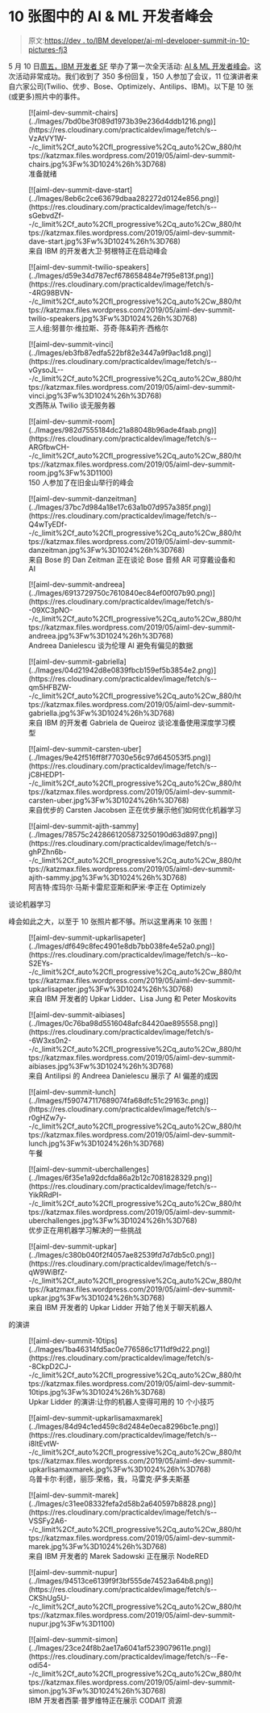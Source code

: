 # 10 张图中的 AI & ML 开发者峰会

> 原文:[https://dev . to/IBM developer/ai-ml-developer-summit-in-10-pictures-fj3](https://dev.to/ibmdeveloper/ai-ml-developer-summit-in-10-pictures-fj3)

5 月 10 日[周五，IBM 开发者 SF](https://www.meetup.com/IBM-Developer-SF-Bay-Area-Meetup/) 举办了第一次全天活动: [AI & ML 开发者峰会](https://aiml-developer-summit.splashthat.com/)。这次活动非常成功。我们收到了 350 多份回复，150 人参加了会议，11 位演讲者来自六家公司(Twilio、优步、Bose、Optimizely、Antilips、IBM)。以下是 10 张(或更多)照片中的事件。

<figure>[![aiml-dev-summit-chairs](../Images/7bd0be3f089d1973b39e236d4ddb1216.png)](https://res.cloudinary.com/practicaldev/image/fetch/s--VzAtVY1W--/c_limit%2Cf_auto%2Cfl_progressive%2Cq_auto%2Cw_880/https://katzmax.files.wordpress.com/2019/05/aiml-dev-summit-chairs.jpg%3Fw%3D1024%26h%3D768) 

<figcaption id="caption-attachment-10430">准备就绪</figcaption>

</figure>

<figure>[![aiml-dev-summit-dave-start](../Images/8eb6c2ce63679dbaa282272d0124e856.png)](https://res.cloudinary.com/practicaldev/image/fetch/s--sGebvdZf--/c_limit%2Cf_auto%2Cfl_progressive%2Cq_auto%2Cw_880/https://katzmax.files.wordpress.com/2019/05/aiml-dev-summit-dave-start.jpg%3Fw%3D1024%26h%3D768) 

<figcaption id="caption-attachment-10432">来自 IBM 的开发者大卫·努根特正在启动峰会</figcaption>

</figure>

<figure>[![aiml-dev-summit-twilio-speakers](../Images/d59e34d787ecf678658484e7f95e813f.png)](https://res.cloudinary.com/practicaldev/image/fetch/s--4RG98BVN--/c_limit%2Cf_auto%2Cfl_progressive%2Cq_auto%2Cw_880/https://katzmax.files.wordpress.com/2019/05/aiml-dev-summit-twilio-speakers.jpg%3Fw%3D1024%26h%3D768) 

<figcaption id="caption-attachment-10438">三人组:努普尔·维拉斯、芬奇·陈&莉齐·西格尔</figcaption>

</figure>

<figure>[![aiml-dev-summit-vinci](../Images/eb3fb87edfa522bf82e3447a9f9ac1d8.png)](https://res.cloudinary.com/practicaldev/image/fetch/s--vGysoJL---/c_limit%2Cf_auto%2Cfl_progressive%2Cq_auto%2Cw_880/https://katzmax.files.wordpress.com/2019/05/aiml-dev-summit-vinci.jpg%3Fw%3D1024%26h%3D768) 

<figcaption id="caption-attachment-10439">文西陈从 Twilio 谈无服务器</figcaption>

</figure>

<figure>[![aiml-dev-summit-room](../Images/982d7555184dc21a88048b96ade4faab.png)](https://res.cloudinary.com/practicaldev/image/fetch/s--ARGfbwCH--/c_limit%2Cf_auto%2Cfl_progressive%2Cq_auto%2Cw_880/https://katzmax.files.wordpress.com/2019/05/aiml-dev-summit-room.jpg%3Fw%3D1100) 

<figcaption id="caption-attachment-10437">150 人参加了在旧金山举行的峰会</figcaption>

</figure>

<figure>[![aiml-dev-summit-danzeitman](../Images/37bc7d984a18e17c63a1b07d957a385f.png)](https://res.cloudinary.com/practicaldev/image/fetch/s--Q4wTyEDf--/c_limit%2Cf_auto%2Cfl_progressive%2Cq_auto%2Cw_880/https://katzmax.files.wordpress.com/2019/05/aiml-dev-summit-danzeitman.jpg%3Fw%3D1024%26h%3D768) 

<figcaption id="caption-attachment-10433">来自 Bose 的 Dan Zeitman 正在谈论 Bose 音频 AR 可穿戴设备和 AI</figcaption>

</figure>

<figure>[![aiml-dev-summit-andreea](../Images/6913729750c7610840ec84ef00f07b90.png)](https://res.cloudinary.com/practicaldev/image/fetch/s--09XC3pNO--/c_limit%2Cf_auto%2Cfl_progressive%2Cq_auto%2Cw_880/https://katzmax.files.wordpress.com/2019/05/aiml-dev-summit-andreea.jpg%3Fw%3D1024%26h%3D768)

<figcaption id="caption-attachment-10435">Andreea Danielescu 谈为伦理 AI 避免有偏见的数据</figcaption>

</figure>

<figure>[![aiml-dev-summit-gabriella](../Images/04d21942d8e0839fbcb159ef5b3854e2.png)](https://res.cloudinary.com/practicaldev/image/fetch/s--qm5HFBZW--/c_limit%2Cf_auto%2Cfl_progressive%2Cq_auto%2Cw_880/https://katzmax.files.wordpress.com/2019/05/aiml-dev-summit-gabriella.jpg%3Fw%3D1024%26h%3D768) 

<figcaption id="caption-attachment-10440">来自 IBM 的开发者 Gabriela de Queiroz 谈论准备使用深度学习模型</figcaption>

</figure>

<figure>[![aiml-dev-summit-carsten-uber](../Images/9e42f516ff8f77030e56c97d645053f5.png)](https://res.cloudinary.com/practicaldev/image/fetch/s--jC8HEDP1--/c_limit%2Cf_auto%2Cfl_progressive%2Cq_auto%2Cw_880/https://katzmax.files.wordpress.com/2019/05/aiml-dev-summit-carsten-uber.jpg%3Fw%3D1024%26h%3D768) 

<figcaption id="caption-attachment-10434">来自优步的 Carsten Jacobsen 正在优步展示他们如何优化机器学习</figcaption>

</figure>

<figure>[![aiml-dev-summit-ajith-sammy](../Images/78575c2428661205873250190d63d897.png)](https://res.cloudinary.com/practicaldev/image/fetch/s--ghPZhn6b--/c_limit%2Cf_auto%2Cfl_progressive%2Cq_auto%2Cw_880/https://katzmax.files.wordpress.com/2019/05/aiml-dev-summit-ajith-sammy.jpg%3Fw%3D1024%26h%3D768) 

<figcaption id="caption-attachment-10441">阿吉特·库玛尔·马斯卡雷尼亚斯和萨米·李正在 Optimizely</figcaption>

</figure>

谈论机器学习

峰会如此之大，以至于 10 张照片都不够。所以这里再来 10 张图！

<figure>[![aiml-dev-summit-upkarlisapeter](../Images/df649c8fec4901e8db7bb038fe4e52a0.png)](https://res.cloudinary.com/practicaldev/image/fetch/s--ko-S2EYs--/c_limit%2Cf_auto%2Cfl_progressive%2Cq_auto%2Cw_880/https://katzmax.files.wordpress.com/2019/05/aiml-dev-summit-upkarlisapeter.jpg%3Fw%3D1024%26h%3D768) 

<figcaption id="caption-attachment-10431">来自 IBM 开发者的 Upkar Lidder、Lisa Jung 和 Peter Moskovits</figcaption>

</figure>

<figure>[![aiml-dev-summit-aibiases](../Images/0c76ba98d5516048afc84420ae895558.png)](https://res.cloudinary.com/practicaldev/image/fetch/s--6W3xs0n2--/c_limit%2Cf_auto%2Cfl_progressive%2Cq_auto%2Cw_880/https://katzmax.files.wordpress.com/2019/05/aiml-dev-summit-aibiases.jpg%3Fw%3D1024%26h%3D768) 

<figcaption id="caption-attachment-10444">来自 Antilipsi 的 Andreea Danielescu 展示了 AI 偏差的成因</figcaption>

</figure>

<figure>[![aiml-dev-summit-lunch](../Images/f590747117689074fa68dfc51c29163c.png)](https://res.cloudinary.com/practicaldev/image/fetch/s--r0gHZw7y--/c_limit%2Cf_auto%2Cfl_progressive%2Cq_auto%2Cw_880/https://katzmax.files.wordpress.com/2019/05/aiml-dev-summit-lunch.jpg%3Fw%3D1024%26h%3D768) 

<figcaption id="caption-attachment-10443">午餐</figcaption>

</figure>

<figure>[![aiml-dev-summit-uberchallenges](../Images/6f35e1a92dcfda86a2b12c7081828329.png)](https://res.cloudinary.com/practicaldev/image/fetch/s--YikRRdPI--/c_limit%2Cf_auto%2Cfl_progressive%2Cq_auto%2Cw_880/https://katzmax.files.wordpress.com/2019/05/aiml-dev-summit-uberchallenges.jpg%3Fw%3D1024%26h%3D768) 

<figcaption id="caption-attachment-10445">优步正在用机器学习解决的一些挑战</figcaption>

</figure>

<figure>[![aiml-dev-summit-upkar](../Images/c380b040f2f4057ae82539fd7d7db5c0.png)](https://res.cloudinary.com/practicaldev/image/fetch/s--qW9WiBfZ--/c_limit%2Cf_auto%2Cfl_progressive%2Cq_auto%2Cw_880/https://katzmax.files.wordpress.com/2019/05/aiml-dev-summit-upkar.jpg%3Fw%3D1024%26h%3D768) 

<figcaption id="caption-attachment-10450">来自 IBM 开发者的 Upkar Lidder 开始了他关于聊天机器人</figcaption>

</figure>

的演讲

<figure>[![aiml-dev-summit-10tips](../Images/1ba46314fd5ac0e776586c1711df9d22.png)](https://res.cloudinary.com/practicaldev/image/fetch/s--8CkpD2CJ--/c_limit%2Cf_auto%2Cfl_progressive%2Cq_auto%2Cw_880/https://katzmax.files.wordpress.com/2019/05/aiml-dev-summit-10tips.jpg%3Fw%3D1024%26h%3D768) 

<figcaption id="caption-attachment-10446">Upkar Lidder 的演讲:让你的机器人变得可用的 10 个小技巧</figcaption>

</figure>

<figure>[![aiml-dev-summit-upkarlisamaxmarek](../Images/84d94c1ed459c8d2484e0eca8296bc1e.png)](https://res.cloudinary.com/practicaldev/image/fetch/s--i8ItEvtW--/c_limit%2Cf_auto%2Cfl_progressive%2Cq_auto%2Cw_880/https://katzmax.files.wordpress.com/2019/05/aiml-dev-summit-upkarlisamaxmarek.jpg%3Fw%3D1024%26h%3D768) 

<figcaption id="caption-attachment-10451">乌普卡尔·利德，丽莎·荣格，我，马雷克·萨多夫斯基</figcaption>

</figure>

<figure>[![aiml-dev-summit-marek](../Images/c31ee08332fefa2d58b2a640597b8828.png)](https://res.cloudinary.com/practicaldev/image/fetch/s--VSSFy2A6--/c_limit%2Cf_auto%2Cfl_progressive%2Cq_auto%2Cw_880/https://katzmax.files.wordpress.com/2019/05/aiml-dev-summit-marek.jpg%3Fw%3D1024%26h%3D768) 

<figcaption id="caption-attachment-10448">来自 IBM 开发者的 Marek Sadowski 正在展示 NodeRED</figcaption>

</figure>

<figure>[![aiml-dev-summit-nupur](../Images/94513ce6139f9f3bf555de74523a64b8.png)](https://res.cloudinary.com/practicaldev/image/fetch/s--CKShUg5U--/c_limit%2Cf_auto%2Cfl_progressive%2Cq_auto%2Cw_880/https://katzmax.files.wordpress.com/2019/05/aiml-dev-summit-nupur.jpg%3Fw%3D1100)</figure>

<figure>[![aiml-dev-summit-simon](../Images/23ce24f8b2ae17a6041af5239079611e.png)](https://res.cloudinary.com/practicaldev/image/fetch/s--Fe-odi54--/c_limit%2Cf_auto%2Cfl_progressive%2Cq_auto%2Cw_880/https://katzmax.files.wordpress.com/2019/05/aiml-dev-summit-simon.jpg%3Fw%3D1024%26h%3D768)

<figcaption id="caption-attachment-10452">IBM 开发者西蒙·普罗维特正在展示 CODAIT 资源</figcaption>

</figure>